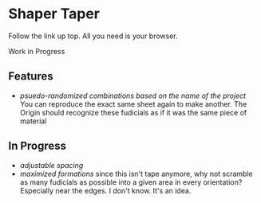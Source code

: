 # Shaper Taper
Follow the link up top. All you need is your browser.

Work in Progress

## Features
- *psuedo-randomized combinations based on the name of the project* You can reproduce the exact same sheet again to make another. The Origin should recognize these fudicials as if it was the same piece of material


## In Progress
- *adjustable spacing* 
- *maximized formations* since this isn't tape anymore, why not scramble as many fudicials as possible into a given area in every orientation? Especially near the edges. I don't know. It's an idea.